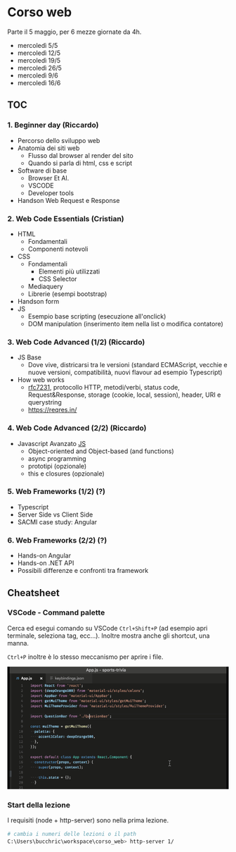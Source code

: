 # Corso web

Parte il 5 maggio, per 6 mezze giornate da 4h.

* mercoledì 5/5
* mercoledì 12/5
* mercoledì 19/5
* mercoledì 26/5
* mercoledì 9/6
* mercoledì 16/6

## TOC

### 1. Beginner day (Riccardo)

* Percorso dello sviluppo web
* Anatomia dei siti web
    - Flusso dal browser al render del sito
    - Quando si parla di html, css e script
* Software di base
    - Browser Et Al.
    - VSCODE
    - Developer tools
* Handson Web Request e Response

### 2. Web Code Essentials (Cristian)

* HTML
    - Fondamentali
    - Componenti notevoli
* CSS 
    - Fondamentali
        + Elementi più utilizzati
        + CSS Selector
    - Mediaquery
    - Librerie (esempi bootstrap)
* Handson form
* JS
    - Esempio base scripting (esecuzione all'onclick)
    - DOM manipulation (inserimento item nella list o modifica contatore)

### 3. Web Code Advanced (1/2) (Riccardo)

* JS Base
    - Dove vive, districarsi tra le versioni (standard ECMAScript, vecchie e nuove versioni, compatibilità, nuovi flavour ad esempio Typescript)
* How web works 
    - [rfc7231](https://tools.ietf.org/html/rfc7231), protocollo HTTP, metodi/verbi, status code, Request&Response, storage (cookie, local, session), header, URI e querystring
    - https://reqres.in/

### 4. Web Code Advanced (2/2) (Riccardo)

* Javascript Avanzato [JS](https://eloquentjavascript.net/)
    - Object-oriented and Object-based (and functions)
    - async programming 
    - prototipi (opzionale)
    - this e closures (opzionale)

### 5. Web Frameworks (1/2) (?)

* Typescript
* Server Side vs Client Side
* SACMI case study: Angular

### 6. Web Frameworks (2/2) (?)

* Hands-on Angular
* Hands-on .NET API
* Possibili differenze e confronti tra framework

## Cheatsheet

### VSCode - Command palette

Cerca ed esegui comando su VSCode `Ctrl+Shift+P` (ad esempio apri terminale, seleziona tag, ecc...). Inoltre mostra anche gli shortcut, una manna. 

`Ctrl+P` inoltre è lo stesso meccanismo per aprire i file.

![OpenCommandPalette](OpenCommandPalette.gif)

### Start della lezione

I requisiti (node + http-server) sono nella prima lezione.

```bash
# cambia i numeri delle lezioni o il path
C:\Users\bucchric\workspace\corso_web> http-server 1/
```

